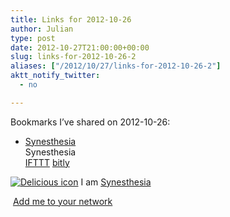 ```yaml
---
title: Links for 2012-10-26
author: Julian
type: post
date: 2012-10-27T21:00:00+00:00
slug: links-for-2012-10-26-2 
aliases: ["/2012/10/27/links-for-2012-10-26-2"]
aktt_notify_twitter:
  - no

---
```

Bookmarks I&#8217;ve shared on 2012-10-26:

  * [Synesthesia][1]  
    Synesthesia  
    [IFTTT][2] [bitly][3] 

<p class="deliciouslink">
  <a href="https://del.icio.us/synesthesia" title="See all my bookmarks on del.icio.us"><img src="https://www.synesthesia.co.uk/images/deliciousicon.jpg" alt="Delicious icon" /></a>&nbsp;I am <a href="https://del.icio.us/synesthesia" title="See all my bookmarks on del.icio.us">Synesthesia</a>
</p>

<p class="deliciouslink">
  <a href="https://del.icio.us/network?add=synesthesia" title="Add me to your del.icio.us network"><img src="https://www.synesthesia.co.uk/images/add.gif" alt="" /></a>&nbsp;<a href="https://del.icio.us/network?add=synesthesia" title="Add me to your del.icio.us network">Add me to your network</a>
</p>

 [1]: https://www.synesthesia.co.uk/blog/archives/2012/10/26/links-for-2012-10-26/
 [2]: https://www.delicious.com/synesthesia/IFTTT
 [3]: https://www.delicious.com/synesthesia/bitly